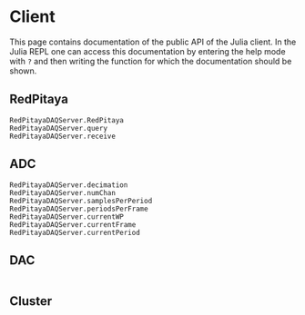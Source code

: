 # Client
This page contains documentation of the public API of the Julia client. In the Julia
REPL one can access this documentation by entering the help mode with `?` and
then writing the function for which the documentation should be shown.
## RedPitaya
```@docs
RedPitayaDAQServer.RedPitaya
RedPitayaDAQServer.query
RedPitayaDAQServer.receive
```
## ADC
```@docs
RedPitayaDAQServer.decimation
RedPitayaDAQServer.numChan
RedPitayaDAQServer.samplesPerPeriod
RedPitayaDAQServer.periodsPerFrame
RedPitayaDAQServer.currentWP
RedPitayaDAQServer.currentFrame
RedPitayaDAQServer.currentPeriod
```
## DAC
```@docs
```
## Cluster
```@docs
```